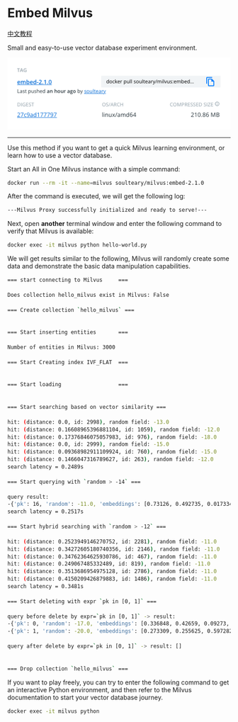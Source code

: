 # Embed Milvus

[中文教程](https://soulteary.com/2022/09/17/the-docker-tool-image-of-the-entry-vector-database-milvus.html)

Small and easy-to-use vector database experiment environment.

![](./docker.png)

---

Use this method if you want to get a quick Milvus learning environment, or learn how to use a vector database.

Start an All in One Milvus instance with a simple command:

```bash
docker run --rm -it --name=milvus soulteary/milvus:embed-2.1.0
```

After the command is executed, we will get the following log:

```bash
---Milvus Proxy successfully initialized and ready to serve!---
```

Next, open **another** terminal window and enter the following command to verify that Milvus is available:

```bash
docker exec -it milvus python hello-world.py
```

We will get results similar to the following, Milvus will randomly create some data and demonstrate the basic data manipulation capabilities.

```bash
=== start connecting to Milvus     ===

Does collection hello_milvus exist in Milvus: False

=== Create collection `hello_milvus` ===


=== Start inserting entities       ===

Number of entities in Milvus: 3000

=== Start Creating index IVF_FLAT  ===


=== Start loading                  ===


=== Start searching based on vector similarity ===

hit: (distance: 0.0, id: 2998), random field: -13.0
hit: (distance: 0.16608965396881104, id: 1059), random field: -12.0
hit: (distance: 0.17376846075057983, id: 976), random field: -18.0
hit: (distance: 0.0, id: 2999), random field: -15.0
hit: (distance: 0.09368982911109924, id: 760), random field: -15.0
hit: (distance: 0.1466047316789627, id: 263), random field: -12.0
search latency = 0.2489s

=== Start querying with `random > -14` ===

query result:
-{'pk': 16, 'random': -11.0, 'embeddings': [0.73126, 0.492735, 0.017334, 0.219567, 0.872692, 0.050455, 0.072988, 0.322331]}
search latency = 0.2517s

=== Start hybrid searching with `random > -12` ===

hit: (distance: 0.2523949146270752, id: 2281), random field: -11.0
hit: (distance: 0.34272605180740356, id: 2146), random field: -11.0
hit: (distance: 0.34762364625930786, id: 467), random field: -11.0
hit: (distance: 0.249067485332489, id: 819), random field: -11.0
hit: (distance: 0.3513686954975128, id: 2786), random field: -11.0
hit: (distance: 0.4150209426879883, id: 1486), random field: -11.0
search latency = 0.3481s

=== Start deleting with expr `pk in [0, 1]` ===

query before delete by expr=`pk in [0, 1]` -> result: 
-{'pk': 0, 'random': -17.0, 'embeddings': [0.336848, 0.42659, 0.09273, 0.587923, 0.559363, 0.854384, 0.348711, 0.16934]}
-{'pk': 1, 'random': -20.0, 'embeddings': [0.273309, 0.255625, 0.597282, 0.181107, 0.198166, 0.758371, 0.186847, 0.120927]}

query after delete by expr=`pk in [0, 1]` -> result: []


=== Drop collection `hello_milvus` ===
```

If you want to play freely, you can try to enter the following command to get an interactive Python environment, and then refer to the Milvus documentation to start your vector database journey.


```bash
docker exec -it milvus python
```

